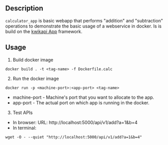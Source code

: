 ## Description

`calculator_app` is basic webapp that performs "addition" and "subtraction" operations to demonstrate the basic usage of a webservice in docker.
Is is build on the [kwikapi App](https://github.com/deep-compute/kwikapi) framework.

## Usage

1. Build docker image
```
docker build . -t <tag-name> -f Dockerfile.calc
```

2. Run the docker image
```
docker run -p <machine-port>:<app-port> <tag-name>
```
- machine-port - Machine's port that you want to allocate to the app.
- app-port - The actual port on which app is running in the docker.

3. Test APIs
- In browser:
URL: http://localhost:5000/api/v1/add?a=1&b=4
- In terminal:
```
wget -O - --quiet "http://localhost:5000/api/v1/add?a=1&b=4"
```
